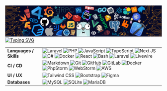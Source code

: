 <!--   my-header-img -->
![](./src/header_.png)
[![Typing SVG](https://readme-typing-svg.herokuapp.com?color=%2336BCF7&center=true&vCenter=true&width=600&lines=Hi+there+👋,+I+am+Philipp+Borkovic;+Welcome+to+My+Profile!;17+Years+old+/+HTL+Villach;+Always+learning+new+things)](https://git.io/typing-svg)
<!--   my-skils -->
| | |
|------------------------|-------------------------------------------------------------------------------------------------------------------------------------------------------------------------------------------------------------------------------------------------------------------------------------------------------------------------------------------------------------------------------------------------------------------------------------------------------------------------------------------------------------------------------------------------------------------------------------------------------------------------------------------------------------------|
| **Languages / Skills** | ![Laravel](https://img.shields.io/badge/-Laravel-FF2D20?style=for-the-badge&logo=laravel&logoColor=white) ![PHP](https://img.shields.io/badge/-PHP-777BB4?style=for-the-badge&logo=php&logoColor=white) ![JavaScript](https://img.shields.io/badge/-JavaScript-F7DF1E?style=for-the-badge&logo=javascript&logoColor=black) ![TypeScript](https://img.shields.io/badge/-TypeScript-3178C6?style=for-the-badge&logo=typescript&logoColor=white) ![Next JS](https://img.shields.io/badge/Next-black?style=for-the-badge&logo=next.js&logoColor=white) ![C#](https://img.shields.io/badge/C%23-239120?style=for-the-badge&logo=c-sharp&logoColor=white) ![Docker](https://img.shields.io/badge/-Docker-2496ED?style=for-the-badge&logo=docker&logoColor=white) ![React](https://img.shields.io/badge/-React-61DAFB?style=for-the-badge&logo=react&logoColor=black) ![Bash](https://img.shields.io/badge/-Bash-4EAA25?style=for-the-badge&logo=gnu-bash&logoColor=white) ![Laravel](https://img.shields.io/badge/laravel-%23FF2D20.svg?style=for-the-badge&logo=laravel&logoColor=white) ![Livewire](https://img.shields.io/badge/livewire-%234e56a6.svg?style=for-the-badge&logo=livewire&logoColor=white) |
| **CI / CD** | ![Markdown](https://img.shields.io/badge/-Markdown-000000?style=for-the-badge&logo=markdown&logoColor=white) ![Git](https://img.shields.io/badge/-Git-F05032?style=for-the-badge&logo=git&logoColor=white) ![GitHub](https://img.shields.io/badge/-GitHub-181717?style=for-the-badge&logo=github) ![GitLab](https://img.shields.io/badge/-GitLab-FCA121?style=for-the-badge&logo=gitlab&logoColor=white) ![Docker](https://img.shields.io/badge/-Docker-2496ED?style=for-the-badge&logo=docker&logoColor=white) ![PhpStorm](https://img.shields.io/badge/-PhpStorm-000000?style=for-the-badge&logo=phpstorm&logoColor=white) ![WebStorm](https://img.shields.io/badge/-WebStorm-000000?style=for-the-badge&logo=webstorm&logoColor=white) ![AWS](https://img.shields.io/badge/Amazon_AWS-FF9900?style=for-the-badge&logo=amazonaws&logoColor=white) |
| **UI / UX** | ![Tailwind CSS](https://img.shields.io/badge/Tailwind_CSS-38B2AC?style=for-the-badge&logo=tailwind-css&logoColor=white) ![Bootstrap](https://img.shields.io/badge/Bootstrap-563D7C?style=for-the-badge&logo=bootstrap&logoColor=white) ![Figma](https://img.shields.io/badge/Figma-F24E1E?style=for-the-badge&logo=figma&logoColor=white) |
| **Databases** | ![MySQL](https://img.shields.io/badge/-MySQL-4479A1?style=for-the-badge&logo=mysql&logoColor=white) ![SQLite](https://img.shields.io/badge/-SQLite-003B57?style=for-the-badge&logo=sqlite&logoColor=white) ![MariaDB](https://img.shields.io/badge/MariaDB-003545?style=for-the-badge&logo=mariadb&logoColor=white) |